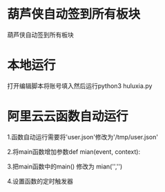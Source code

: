 # 葫芦侠自动签到所有板块

葫芦侠自动签到所有板块

# 本地运行

打开编辑脚本将账号填入然后运行python3 huluxia.py

# 阿里云云函数自动运行

1.函数自动运行需要将'user.json'修改为'/tmp/user.json'

2.将main函数增加参数def mian(event, context):

3.把main函数中的main() 修改为 mian('','')

4.设置函数的定时触发器
